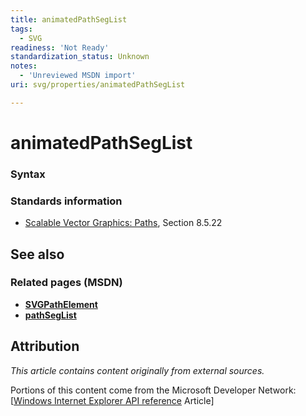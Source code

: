 ```yaml
---
title: animatedPathSegList
tags:
  - SVG
readiness: 'Not Ready'
standardization_status: Unknown
notes:
  - 'Unreviewed MSDN import'
uri: svg/properties/animatedPathSegList

---
```

# animatedPathSegList

### Syntax

### Standards information

-   [Scalable Vector Graphics: Paths](http://go.microsoft.com/fwlink/p/?linkid=204736), Section 8.5.22

## See also

### Related pages (MSDN)

-   [**SVGPathElement**](/svg/elements/path)
-   [**pathSegList**](/svg/properties/pathSegList)

## Attribution

*This article contains content originally from external sources.*

Portions of this content come from the Microsoft Developer Network: [[Windows Internet Explorer API reference](http://msdn.microsoft.com/en-us/library/ie/hh828809%28v=vs.85%29.aspx) Article]

